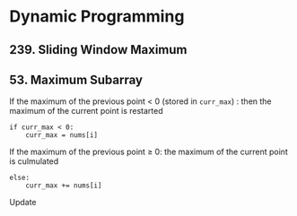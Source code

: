 # Dynamic Programming

## 239. Sliding Window Maximum

## 53. Maximum Subarray

If the maximum of the previous point < 0 (stored in `curr_max`) : then the maximum of the current point is restarted
```
if curr_max < 0:
	curr_max = nums[i]
```
If the maximum of the previous point $\geq$ 0: the maximum of the current point is culmulated
```
else:
	curr_max += nums[i]
```
Update

<!--stackedit_data:
eyJoaXN0b3J5IjpbLTkyMTc4NjIxOSwzNTA5MTM3MTAsODk0Nj
QxOTYzLC0yMDg4NzQ2NjEyXX0=
-->